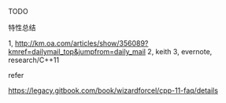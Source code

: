 

TODO

特性总结

1, http://km.oa.com/articles/show/356089?kmref=dailymail_top&jumpfrom=daily_mail
2, keith
3, evernote, research/C++11

refer

https://legacy.gitbook.com/book/wizardforcel/cpp-11-faq/details

